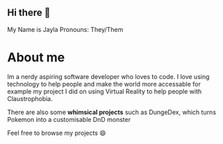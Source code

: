 ## Hi there 👋

My Name is Jayla
Pronouns: They/Them

# About me

Im a nerdy aspiring software developer who loves to code.
I love using technology to help people and make the world more accessable for example my project I did on using Virtual Reality to help people with Claustrophobia.

There are also some **whimsical projects** such as DungeDex, which turns Pokemon into a customisable DnD monster 

Feel free to browse my projects 😄

<!--
**ToedQueen208/ToedQueen208** is a ✨ _special_ ✨ repository because its `README.md` (this file) appears on your GitHub profile.

Here are some ideas to get you started:

- 🔭 I’m currently working on ...
- 🌱 I’m currently learning ...
- 👯 I’m looking to collaborate on ...
- 🤔 I’m looking for help with ...
- 💬 Ask me about ...
- 📫 How to reach me: ...
- 😄 Pronouns: ...
- ⚡ Fun fact: ...
-->
